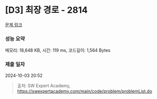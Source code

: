 # [D3] 최장 경로 - 2814 

[문제 링크](https://swexpertacademy.com/main/code/problem/problemDetail.do?contestProbId=AV7GOPPaAeMDFAXB) 

### 성능 요약

메모리: 18,648 KB, 시간: 119 ms, 코드길이: 1,564 Bytes

### 제출 일자

2024-10-03 20:52



> 출처: SW Expert Academy, https://swexpertacademy.com/main/code/problem/problemList.do